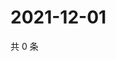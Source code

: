 # 2021-12-01

共 0 条

<!-- BEGIN WEIBO -->
<!-- 最后更新时间 Wed Dec 01 2021 19:12:02 GMT+0800 (China Standard Time) -->

<!-- END WEIBO -->
